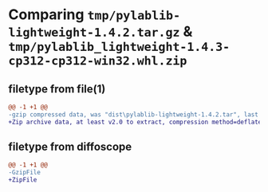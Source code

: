# Comparing `tmp/pylablib-lightweight-1.4.2.tar.gz` & `tmp/pylablib_lightweight-1.4.3-cp312-cp312-win32.whl.zip`

## filetype from file(1)

```diff
@@ -1 +1 @@
-gzip compressed data, was "dist\pylablib-lightweight-1.4.2.tar", last modified: Sun Oct  8 14:01:32 2023, max compression
+Zip archive data, at least v2.0 to extract, compression method=deflate
```

## filetype from diffoscope

```diff
@@ -1 +1 @@
-GzipFile
+ZipFile
```

